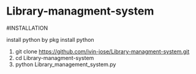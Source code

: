 # Library-managment-system

#INSTALLATION

install python by pkg install python

1. git clone https://github.com/ivin-jose/Library-managment-system.git
2. cd Library-managment-system 
3. python Library_management_system.py


